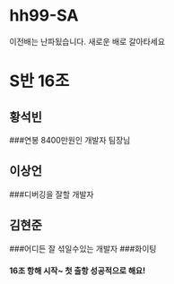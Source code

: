 # hh99-SA
이전배는 난파됬습니다. 새로운 배로 갈아타세요
# S반 16조

## 황석빈
###연봉 8400만원인 개발자 팀장님

## 이상언
###디버깅을 잘할 개발자

## 김현준

###어디든 잘 섞일수있는 개발자 
###화이팅

#### 16조 항해 시작~ 첫 출항 성공적으로 해요!

